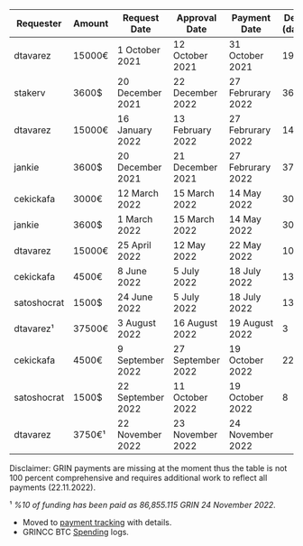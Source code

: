 |Requester|Amount|Request Date|Approval  Date|Payment Date|Delay (days)
| --- | --- |--- |--- |--- |--- |
|dtavarez|15000€|1 October 2021|12 October 2021|31 October 2021|19|
|stakerv|3600$|20 December 2021|22 December 2022|27 Februrary 2022|36|
|dtavarez|15000€|16 January 2022|13 February 2022|27 Februrary 2022|14|
|jankie|3600$|20 December 2021|21 December 2021|27 Februrary 2022|37|
|cekickafa |3000€|12 March 2022|15 March 2022|14 May 2022|30|
|jankie|3600$|1 March 2022|15 March 2022|14 May 2022|30|
|dtavarez|15000€|25 April 2022|12 May 2022|22 May 2022|10|
|cekickafa|4500€|8 June 2022|5 July 2022|18 July 2022|13|
|satoshocrat|1500$|24 June 2022|5 July 2022|18 July 2022|13|
|dtavarez¹|37500€|3 August 2022|16 August 2022|19 August 2022|3|
|cekickafa |4500€|9 September 2022|27 September 2022|19 October 2022|22|
|satoshocrat|1500$|22 September 2022|11 October 2022|19 October 2022|8|
|dtavarez| 3750€¹ |22 November 2022 | 23 November 2022 | 24 November 2022 |

Disclaimer: GRIN payments are missing at the moment thus the table is not 100 percent comprehensive and requires additional work to reflect all payments (22.11.2022).

¹ *%10 of funding has been paid as 86,855.115 GRIN 24 November 2022.*  
* Moved to [payment tracking](https://github.com/cekickafa/finance/blob/main/payment-tracking.md) with details.
* GRINCC BTC [Spending](https://github.com/grincc/finance/blob/main/spending_log.csv) logs.